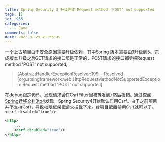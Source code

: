 ```yaml
---
title: Spring Security 3 升级导致 Request method 'POST' not supported
tags: []
id: '965'
categories:
  - - Java
comments: false
date: 2022-07-25 21:58:39
---
```


一个上古项目由于安全原因需要升级依赖，其中Spring 版本需要由3升级到5。完成版本升级之后GET请求的接口都是正常的，POST请求的接口都会报Request method 'POST' not supported。

> \[AbstractHandlerExceptionResolver:199\] - Resolved \[org.springframework.web.HttpRequestMethodNotSupportedException: Request method 'POST' not supported\]

在debug跟踪代码，发现请求会在CsrfFilter里被转发到`/`然后报错。通过查阅[Spring迁移文档3to4](https://docs.spring.io/spring-security/site/migrate/current/3-to-4/html5/migrate-3-to-4-xml.html#m3to4-xmlnamespace-csrf)发现，Spring Security4开始默认启用Csrf。由于之前项目并不支持Csrf，导致权限框架把请求拦截下来。给项目配置禁用Csrf就可以了。`<csrf disabled="true"/>`

```XML
<http>
    ...
    <csrf disabled="true"/>
</http>
```